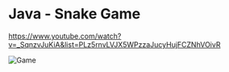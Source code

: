 <h1>Java - Snake Game</h1>

https://www.youtube.com/watch?v=_SqnzvJuKiA&list=PLz5rnvLVJX5WPzzaJucyHujFCZNhVOivR

![Game](https://user-images.githubusercontent.com/64666003/81011562-cb0c5400-8e1d-11ea-9dd4-9bcd9a93dbb8.PNG)
